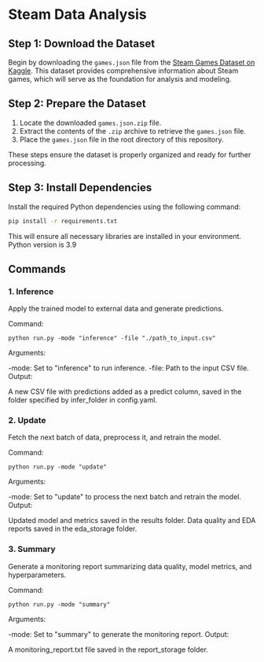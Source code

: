 # Steam Data Analysis

## Step 1: Download the Dataset

Begin by downloading the `games.json` file from the [Steam Games Dataset on Kaggle](https://www.kaggle.com/datasets/fronkongames/steam-games-dataset). This dataset provides comprehensive information about Steam games, which will serve as the foundation for analysis and modeling.

## Step 2: Prepare the Dataset

1. Locate the downloaded `games.json.zip` file.
2. Extract the contents of the `.zip` archive to retrieve the `games.json` file.
3. Place the `games.json` file in the root directory of this repository.

These steps ensure the dataset is properly organized and ready for further processing.

## Step 3: Install Dependencies

Install the required Python dependencies using the following command:

```bash
pip install -r requirements.txt
```
This will ensure all necessary libraries are installed in your environment. Python version is 3.9
## Commands

### 1. Inference
Apply the trained model to external data and generate predictions.

Command:
```
python run.py -mode "inference" -file "./path_to_input.csv"
```
Arguments:

-mode: Set to "inference" to run inference.
-file: Path to the input CSV file.
Output:

A new CSV file with predictions added as a predict column, saved in the folder specified by infer_folder in config.yaml.
### 2. Update
Fetch the next batch of data, preprocess it, and retrain the model.

Command:
```
python run.py -mode "update"
```
Arguments:

-mode: Set to "update" to process the next batch and retrain the model.
Output:

Updated model and metrics saved in the results folder.
Data quality and EDA reports saved in the eda_storage folder.
### 3. Summary
Generate a monitoring report summarizing data quality, model metrics, and hyperparameters.

Command:
```
python run.py -mode "summary"
```
Arguments:

-mode: Set to "summary" to generate the monitoring report.
Output:

A monitoring_report.txt file saved in the report_storage folder.

